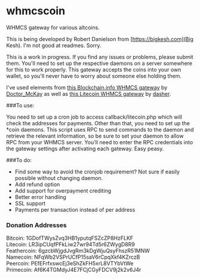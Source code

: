 whmcscoin
======

WHMCS gateway for various altcoins.  

This is being developed by Robert Danielson from [https://bigkesh.com](Big Kesh). I'm not good at readmes. Sorry.  

This is a work in progress. If you find any issues or problems, please submit them. 
You'll need to set up the respective daemons on a server somewhere for this to work properly. 
This gateway accepts the coins into your own wallet, so you'll never have to worry about someone else holding them.  

I've used elements from [this Blockchain.info WHMCS gateway](https://bitbucket.org/Doctor_McKay/blockchain.info-whmcs-payment-gateway/) by [Doctor_McKay](https://bitbucket.org/Doctor_McKay) 
as well as [this Litecoin WHMCS gateway](https://github.com/dasher/WHMCS-Litecoin-Payment-Module) by [dasher](https://github.com/dasher).  

###To use:

You need to set up a cron job to access callback/litecoin.php which will check the addresses for payments. 
Other than that, you need to set up the *coin daemons. This script uses RPC to send commands to the daemon and retrieve the relevant information, 
so be sure to set your daemon to allow RPC from your WHMCS server. You'll need to enter the RPC credentials into 
the gateway settings after activating each gateway. Easy peasy.  

###To do:
- Find some way to avoid the cronjob requirement? Not sure if easily possible without changing daemon.
- Add refund option
- Add support for overpayment crediting
- Better error handling
- SSL support
- Payments per transaction instead of per address

### Donation Addresses
Bitcoin: 1GDofTWysZvq3HB1yputqFSZcZP8HzFLKF  
Litecoin: LR3ipCUqfPFkLiw27wr94Td5r6ZWygD8R9  
Feathercoin: 6gzcbWjgdJvgRm3kDgWjuQsyFhszR51MNW  
Namecoin: NFqWb2VSPrUCfP15saV6rCpqXkf4KZrczB  
Peercoin: PEfEFrfxswcEj3eShZkFH5xrL8VTYbVtWe  
Primecoin: Af6K4TGMdyJ4E7FCjCGyFDCV9j2k2v6J4r
